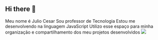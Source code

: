 ## Hi there 👋
Meu nome é  Julio Cesar 
Sou professor de Tecnologia
Estou me desenvolvendo na linguagem JavaScript
Utilizo esse espaço para minha organização e compartilhamento dos meu projetos desenvolvidos
![](https://img.freepik.com/vetores-premium/professor-de-ciencias-na-sala-de-aula_245150-128.jpg)

<!--
**julioduttra/julioduttra** is a ✨ _special_ ✨ repository because its `README.md` (this file) appears on your GitHub profile.

Here are some ideas to get you started:

- 🔭 I’m currently working on ...
- 🌱 I’m currently learning ...
- 👯 I’m looking to collaborate on ...
- 🤔 I’m looking for help with ...
- 💬 Ask me about ...
- 📫 How to reach me: ...
- 😄 Pronouns: ...
- ⚡ Fun fact: ...
-->

